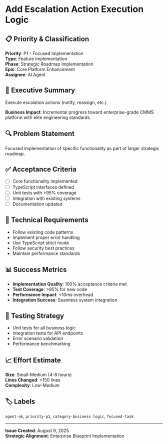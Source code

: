 # Add Escalation Action Execution Logic

## 📋 Priority & Classification

**Priority**: P1 - Focused Implementation  
**Type**: Feature Implementation  
**Phase**: Strategic Roadmap Implementation  
**Epic**: Core Platform Enhancement  
**Assignee**: AI Agent

## 🎯 Executive Summary

Execute escalation actions (notify, reassign, etc.)

**Business Impact**: Incremental progress toward enterprise-grade CMMS platform
with elite engineering standards.

## 🔍 Problem Statement

Focused implementation of specific functionality as part of larger strategic
roadmap.

## ✅ Acceptance Criteria

- [ ] Core functionality implemented
- [ ] TypeScript interfaces defined
- [ ] Unit tests with >95% coverage
- [ ] Integration with existing systems
- [ ] Documentation updated

## 🔧 Technical Requirements

- Follow existing code patterns
- Implement proper error handling
- Use TypeScript strict mode
- Follow security best practices
- Maintain performance standards

## 📊 Success Metrics

- **Implementation Quality**: 100% acceptance criteria met
- **Test Coverage**: >95% for new code
- **Performance Impact**: <10ms overhead
- **Integration Success**: Seamless system integration

## 🧪 Testing Strategy

- Unit tests for all business logic
- Integration tests for API endpoints
- Error scenario validation
- Performance benchmarking

## 📈 Effort Estimate

**Size**: Small-Medium (4-8 hours)  
**Lines Changed**: <150 lines  
**Complexity**: Low-Medium

## 🏷️ Labels

`agent-ok`, `priority-p1`, `category-business logic`, `focused-task`

---

**Issue Created**: August 9, 2025  
**Strategic Alignment**: Enterprise Blueprint Implementation
